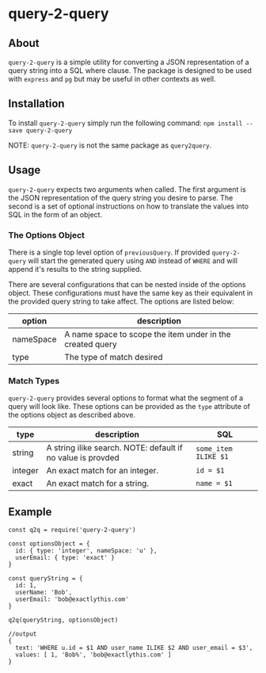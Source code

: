 # query-2-query

## About

`query-2-query` is a simple utility for converting a JSON representation of a
query string into a SQL where clause. The package is designed to be used with
`express` and `pg` but may be useful in other contexts as well.

## Installation

To install `query-2-query` simply run the following command:
`npm install --save query-2-query`

NOTE: `query-2-query` is not the same package as `query2query`.

## Usage

`query-2-query` expects two arguments when called. The first argument is the
JSON representation of the query string you desire to parse. The second is a set
of optional instructions on how to translate the values into SQL in the form
of an object.

### The Options Object

There is a single top level option of `previousQuery`. If provided
`query-2-query` will start the generated query using `AND` instead of `WHERE`
and will append it's results to the string supplied.

There are several configurations that can be nested inside of the options
object. These configurations must have the same key as their equivalent in the
provided query string to take affect. The options are listed below:

| option | description |
|--------|-------------|
| nameSpace | A name space to scope the item under in the created query |
| type | The type of match desired |

### Match Types

`query-2-query` provides several options to format what the segment of a query
will look like. These options can be provided as the `type` attribute of the
options object as described above.

| type | description | SQL |
|------|-------------|-----|
| string | A string ilike search. NOTE: default if no value is provded | `some_item ILIKE $1` |
| integer | An exact match for an integer. | `id = $1` |
| exact | An exact match for a string. | `name = $1`

## Example

```
const q2q = require('query-2-query')

const optionsObject = {
  id: { type: 'integer', nameSpace: 'u' },
  userEmail: { type: 'exact' }
}

const queryString = {
  id: 1,
  userName: 'Bob',
  userEmail: 'bob@exactlythis.com'
}

q2q(queryString, optionsObject)

//output
{ 
  text: 'WHERE u.id = $1 AND user_name ILIKE $2 AND user_email = $3',
  values: [ 1, 'Bob%', 'bob@exactlythis.com' ]
}

```
